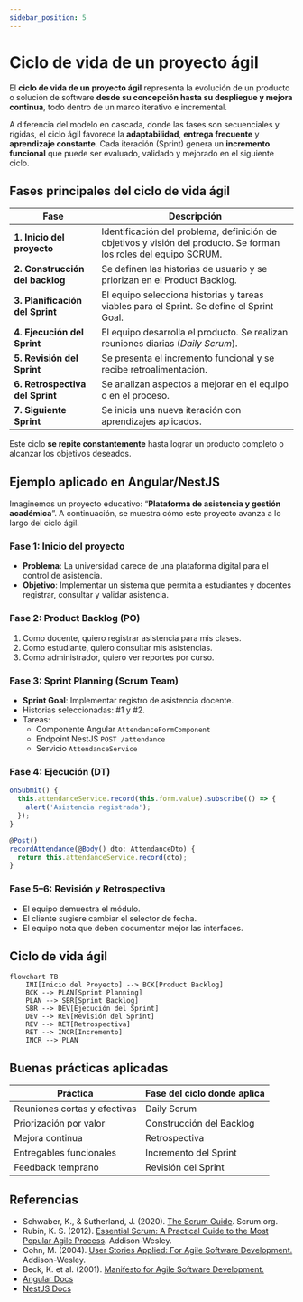 ```yaml
---
sidebar_position: 5
---
```


# Ciclo de vida de un proyecto ágil

El **ciclo de vida de un proyecto ágil** representa la evolución de un producto o solución de software **desde su concepción hasta su despliegue y mejora continua**, todo dentro de un marco iterativo e incremental.

A diferencia del modelo en cascada, donde las fases son secuenciales y rígidas, el ciclo ágil favorece la **adaptabilidad**, **entrega frecuente** y **aprendizaje constante**. Cada iteración (Sprint) genera un **incremento funcional** que puede ser evaluado, validado y mejorado en el siguiente ciclo.

## Fases principales del ciclo de vida ágil

|Fase|Descripción|
|--|--|
|**1. Inicio del proyecto**|Identificación del problema, definición de objetivos y visión del producto. Se forman los roles del equipo SCRUM.|
|**2. Construcción del backlog**|Se definen las historias de usuario y se priorizan en el Product Backlog.|
|**3. Planificación del Sprint**|El equipo selecciona historias y tareas viables para el Sprint. Se define el Sprint Goal.|
|**4. Ejecución del Sprint**|El equipo desarrolla el producto. Se realizan reuniones diarias (*Daily Scrum*).|
|**5. Revisión del Sprint**|Se presenta el incremento funcional y se recibe retroalimentación.|
|**6. Retrospectiva del Sprint**|Se analizan aspectos a mejorar en el equipo o en el proceso.|
|**7. Siguiente Sprint**|Se inicia una nueva iteración con aprendizajes aplicados.|

Este ciclo **se repite constantemente** hasta lograr un producto completo o alcanzar los objetivos deseados.

## Ejemplo aplicado en Angular/NestJS

Imaginemos un proyecto educativo: “**Plataforma de asistencia y gestión académica**”. A continuación, se muestra cómo este proyecto avanza a lo largo del ciclo ágil.

### Fase 1: Inicio del proyecto

- **Problema**: La universidad carece de una plataforma digital para el control de asistencia.
- **Objetivo**: Implementar un sistema que permita a estudiantes y docentes registrar, consultar y validar asistencia.

### Fase 2: Product Backlog (PO)

1. Como docente, quiero registrar asistencia para mis clases.
2. Como estudiante, quiero consultar mis asistencias.
3. Como administrador, quiero ver reportes por curso.

### Fase 3: Sprint Planning (Scrum Team)

- **Sprint Goal**: Implementar registro de asistencia docente.
- Historias seleccionadas: #1 y #2.
- Tareas:
  - Componente Angular `AttendanceFormComponent`
  - Endpoint NestJS `POST /attendance`
  - Servicio `AttendanceService`

### Fase 4: Ejecución (DT)

```ts title="Angular: attendance-form.component.ts" showLineNumbers
onSubmit() {
  this.attendanceService.record(this.form.value).subscribe(() => {
    alert('Asistencia registrada');
  });
}
```

```ts title="NestJS: attendance.controller.ts" showLineNumbers
@Post()
recordAttendance(@Body() dto: AttendanceDto) {
  return this.attendanceService.record(dto);
}
```

### Fase 5–6: Revisión y Retrospectiva

- El equipo demuestra el módulo.
- El cliente sugiere cambiar el selector de fecha.
- El equipo nota que deben documentar mejor las interfaces.

## Ciclo de vida ágil

```mermaid
flowchart TB
    INI[Inicio del Proyecto] --> BCK[Product Backlog]
    BCK --> PLAN[Sprint Planning]
    PLAN --> SBR[Sprint Backlog]
    SBR --> DEV[Ejecución del Sprint]
    DEV --> REV[Revisión del Sprint]
    REV --> RET[Retrospectiva]
    RET --> INCR[Incremento]
    INCR --> PLAN
```

## Buenas prácticas aplicadas

|Práctica|Fase del ciclo donde aplica|
|--|--|
|Reuniones cortas y efectivas|Daily Scrum|
|Priorización por valor|Construcción del Backlog|
|Mejora continua|Retrospectiva|
|Entregables funcionales|Incremento del Sprint|
|Feedback temprano|Revisión del Sprint|

## Referencias

- Schwaber, K., & Sutherland, J. (2020). [The Scrum Guide](https://scrumguides.org/). Scrum.org.
- Rubin, K. S. (2012). [Essential Scrum: A Practical Guide to the Most Popular Agile Process](https://www.informit.com/store/essential-scrum-a-practical-guide-to-the-most-popular-9780137043293). Addison-Wesley.
- Cohn, M. (2004). [User Stories Applied: For Agile Software Development.](https://www.informit.com/store/user-stories-applied-for-agile-software-development-9780321205681) Addison-Wesley.
- Beck, K. et al. (2001). [Manifesto for Agile Software Development.](https://agilemanifesto.org/)
- [Angular Docs](https://angular.io/docs)
- [NestJS Docs](https://docs.nestjs.com/)
